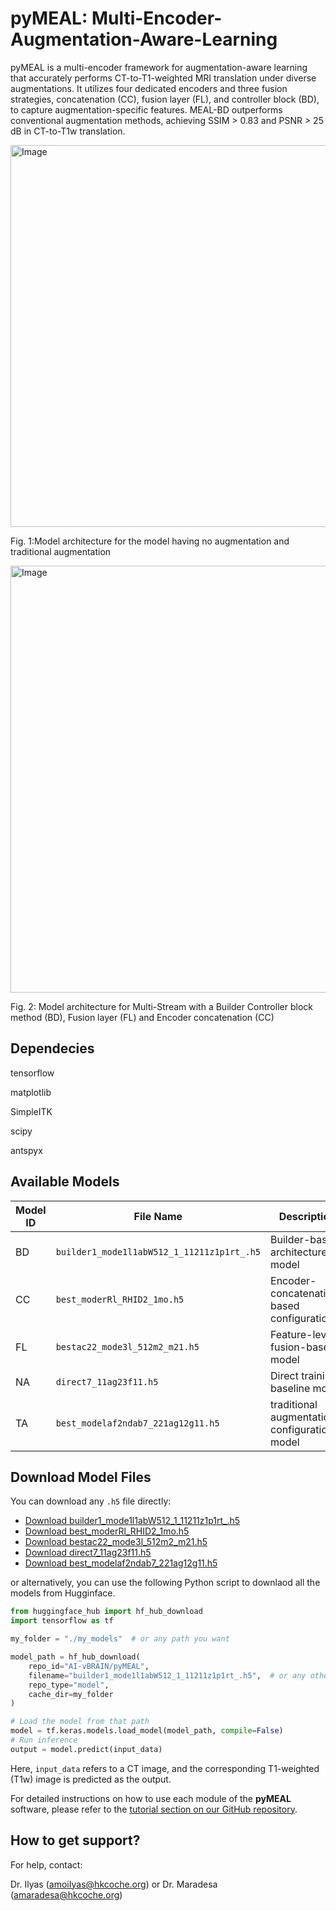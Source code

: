 # pyMEAL: Multi-Encoder-Augmentation-Aware-Learning

pyMEAL is a multi-encoder framework for augmentation-aware learning that accurately performs CT-to-T1-weighted MRI translation under diverse augmentations. It utilizes four dedicated encoders and three fusion strategies, concatenation (CC), fusion layer (FL), and controller block (BD), to capture augmentation-specific features. MEAL-BD outperforms conventional augmentation methods, achieving SSIM > 0.83 and PSNR > 25 dB in CT-to-T1w translation.

<img width="611" alt="Image" src="https://github.com/user-attachments/assets/2ce4b937-3a9d-4157-859f-10e379843efe" />


Fig. 1:Model architecture for the model having no augmentation and traditional augmentation


<img width="683" alt="Image" src="https://github.com/user-attachments/assets/811fc579-a0d0-4ebf-bd2b-e47b48405647" />


Fig. 2: Model architecture for Multi-Stream with a Builder Controller block method (BD), Fusion layer (FL) and Encoder concatenation (CC)

## Dependecies
tensorflow

matplotlib

SimpleITK

scipy

antspyx


## Available Models

| Model ID | File Name                                      | Description                                 |
|----------|------------------------------------------------|---------------------------------------------|
| BD       | `builder1_mode1l1abW512_1_11211z1p1rt_.h5`     | Builder-based architecture model            |
| CC       | `best_moderRl_RHID2_1mo.h5`                    | Encoder-concatenation-based configuration   |
| FL       | `bestac22_mode3l_512m2_m21.h5`                 | Feature-level fusion-based model            |
| NA       | `direct7_11ag23f11.h5`                         | Direct training baseline model              |
| TA       | `best_modelaf2ndab7_221ag12g11.h5`             | traditional augmentation configuration model|

## Download Model Files

You can download any `.h5` file directly:

- [Download builder1_mode1l1abW512_1_11211z1p1rt_.h5](https://huggingface.co/AI-vBRAIN/pyMEAL/resolve/main/builder1_mode1l1abW512_1_11211z1p1rt_.h5)
- [Download best_moderRl_RHID2_1mo.h5](https://huggingface.co/AI-vBRAIN/pyMEAL/resolve/main/best_moderRl_RHID2_1mo.h5)
- [Download bestac22_mode3l_512m2_m21.h5](https://huggingface.co/AI-vBRAIN/pyMEAL/resolve/main/bestac22_mode3l_512m2_m21.h5)
- [Download direct7_11ag23f11.h5](https://huggingface.co/AI-vBRAIN/pyMEAL/resolve/main/direct7_11ag23f11.h5)
- [Download best_modelaf2ndab7_221ag12g11.h5](https://huggingface.co/AI-vBRAIN/pyMEAL/resolve/main/best_modelaf2ndab7_221ag12g11.h5)

or alternatively, you can use the following Python script to downlaod all the models from Hugginface.

```python
from huggingface_hub import hf_hub_download
import tensorflow as tf

my_folder = "./my_models"  # or any path you want

model_path = hf_hub_download(
    repo_id="AI-vBRAIN/pyMEAL",
    filename="builder1_mode1l1abW512_1_11211z1p1rt_.h5",  # or any other desired model in our [Huggingface](https://huggingface.co/AI-vBRAIN/pyMEAL/edit/main/README.md).
    repo_type="model",
    cache_dir=my_folder
)

# Load the model from that path
model = tf.keras.models.load_model(model_path, compile=False)
# Run inference
output = model.predict(input_data)
```
Here, `input_data` refers to a CT image, and the corresponding T1-weighted (T1w) image is predicted as the output.

For detailed instructions on how to use each module of the **pyMEAL** software, please refer to the [tutorial section on our GitHub repository](https://github.com/ai-vbrain/pyMEAL).


## How to get support?
For help, contact:

Dr. Ilyas (<amoiIyas@hkcoche.org>) or Dr. Maradesa (<amaradesa@hkcoche.org>)


